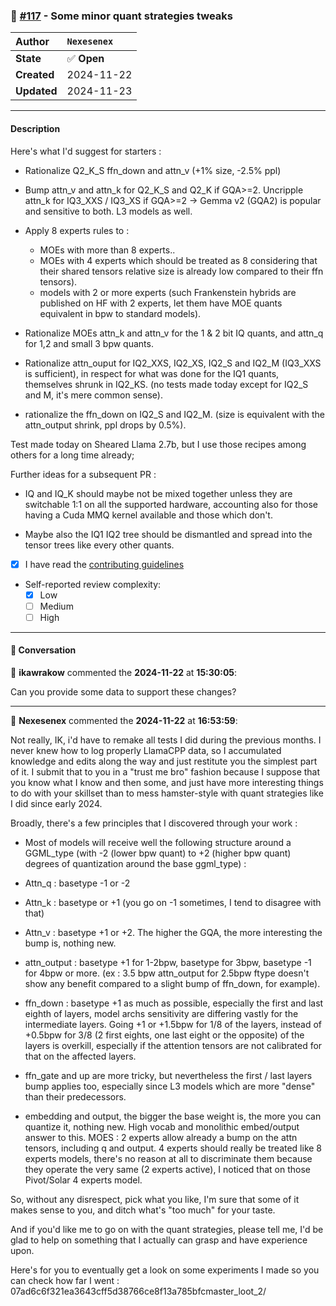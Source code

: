 ### 🔀 [#117](https://github.com/ikawrakow/ik_llama.cpp/pull/117) - Some minor quant strategies tweaks

| **Author** | `Nexesenex` |
| :--- | :--- |
| **State** | ✅ **Open** |
| **Created** | 2024-11-22 |
| **Updated** | 2024-11-23 |

---

#### Description

Here's what I'd suggest for starters :

- Rationalize Q2_K_S ffn_down and attn_v (+1% size, -2.5% ppl)

- Bump attn_v and attn_k for Q2_K_S and Q2_K if GQA>=2. Uncripple attn_k for IQ3_XXS / IQ3_XS if GQA>=2
-> Gemma v2 (GQA2) is popular and sensitive to both. L3 models as well.

- Apply 8 experts rules to :
  - MOEs with more than 8 experts..
  - MOEs with 4 experts which should be treated as 8 considering that their shared tensors relative size is already low compared to their ffn tensors).
  - models with 2 or more experts (such Frankenstein hybrids are published on HF with 2 experts, let them have MOE quants equivalent in bpw to standard models).

- Rationalize MOEs attn_k and attn_v for the 1 & 2 bit IQ quants, and attn_q for 1,2 and small 3 bpw quants.

- Rationalize attn_ouput for IQ2_XXS, IQ2_XS, IQ2_S and IQ2_M (IQ3_XXS is sufficient), in respect for what was done for the IQ1 quants, themselves shrunk in IQ2_KS. (no tests made today except for IQ2_S and M, it's mere common sense).

- rationalize the ffn_down on IQ2_S and IQ2_M. (size is equivalent with the attn_output shrink, ppl drops by 0.5%).

Test made today on Sheared Llama 2.7b, but I use those recipes among others for a long time already;


Further ideas for a subsequent PR :

- IQ and IQ_K should maybe not be mixed together unless they are switchable 1:1 on all the supported hardware, accounting also for those having a Cuda MMQ kernel available and those which don't.

- Maybe also the IQ1 IQ2 tree should be dismantled and spread into the tensor trees like every other quants.


- [x] I have read the [contributing guidelines](https://github.com/ggerganov/llama.cpp/blob/master/CONTRIBUTING.md)
- Self-reported review complexity:
  - [x] Low
  - [ ] Medium
  - [ ] High

---

#### 💬 Conversation

👤 **ikawrakow** commented the **2024-11-22** at **15:30:05**:<br>

Can you provide some data to support these changes?

---

👤 **Nexesenex** commented the **2024-11-22** at **16:53:59**:<br>

Not really, IK, i'd have to remake all tests I did during the previous months. I never knew how to log properly LlamaCPP data, so I accumulated knowledge and edits along the way and just restitute you the simplest part of it. I submit that to you in a "trust me bro" fashion because I suppose that you know what I know and then some, and just have more interesting things to do with your skillset than to mess hamster-style with quant strategies like I did since early 2024.

Broadly, there's a few principles that I discovered through your work :

- Most of models will receive well the following structure around a GGML_type (with -2 (lower bpw quant) to +2 (higher bpw quant) degrees of quantization around the base ggml_type) :

- Attn_q : basetype -1 or -2
- Attn_k : basetype or +1 (you go on -1 sometimes, I tend to disagree with that)
- Attn_v : basetype +1 or +2. The higher the GQA, the more interesting the bump is, nothing new.
- attn_output : basetype +1 for 1-2bpw, basetype for 3bpw, basetype -1 for 4bpw or more. (ex : 3.5 bpw attn_output for 2.5bpw ftype doesn't show any benefit compared to a slight bump of ffn_down, for example).
- ffn_down : basetype +1 as much as possible, especially the first and last eighth of layers, model archs sensitivity are differing vastly for the intermediate layers. Going +1 or +1.5bpw for 1/8 of the layers, instead of +0.5bpw for 3/8 (2 first eights, one last eight or the opposite) of the layers is overkill, especially if the attention tensors are not calibrated for that on the affected layers. 
- ffn_gate and up are more tricky, but nevertheless the first / last layers bump applies too, especially since L3 models which are more "dense" than their predecessors.
- embedding and output, the bigger the base weight is, the more you can quantize it, nothing new. High vocab and monolithic embed/output answer to this.
MOES : 2 experts allow already a bump on the attn tensors, including q and output.
4 experts should really be treated like 8 experts models, there's no reason at all to discriminate them because they operate the very same (2 experts active), I noticed that on those Pivot/Solar 4 experts model.

So, without any disrespect, pick what you like, I'm sure that some of it makes sense to you, and ditch what's "too much" for your taste.

And if you'd like me to go on with the quant strategies, please tell me, I'd be glad to help on something that I actually can grasp and have experience upon.

Here's for you to eventually get a look on some experiments I made so you can check how far I went : 07ad6c6f321ea3643cff5d38766ce8f13a785bfcmaster_loot_2/